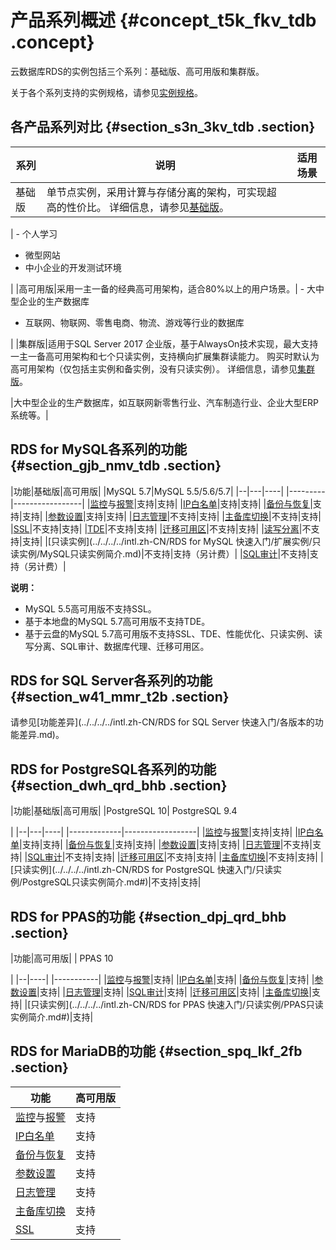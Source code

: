 # 产品系列概述 {#concept_t5k_fkv_tdb .concept}

云数据库RDS的实例包括三个系列：基础版、高可用版和集群版。

关于各个系列支持的实例规格，请参见[实例规格](intl.zh-CN/云数据库RDS简介/实例规格/实例规格族.md)。

## 各产品系列对比 {#section_s3n_3kv_tdb .section}

|系列|说明|适用场景|
|--|--|----|
|基础版|单节点实例，采用计算与存储分离的架构，可实现超高的性价比。 详细信息，请参见[基础版](intl.zh-CN/云数据库RDS简介/产品系列/基础版.md#)。

 | -   个人学习
-   微型网站
-   中小企业的开发测试环境

 |
|高可用版|采用一主一备的经典高可用架构，适合80%以上的用户场景。| -   大中型企业的生产数据库
-   互联网、物联网、零售电商、物流、游戏等行业的数据库

 |
|集群版|适用于SQL Server 2017 企业版，基于AlwaysOn技术实现，最大支持一主一备高可用架构和七个只读实例，支持横向扩展集群读能力。 购买时默认为高可用架构（仅包括主实例和备实例，没有只读实例）。 详细信息，请参见[集群版](intl.zh-CN/云数据库RDS简介/产品系列/集群版.md)。

 |大中型企业的生产数据库，如互联网新零售行业、汽车制造行业、企业大型ERP系统等。|

## RDS for MySQL各系列的功能 {#section_gjb_nmv_tdb .section}

|功能|基础版|高可用版|
|MySQL 5.7|MySQL 5.5/5.6/5.7|
|--|---|----|
|---------|-----------------|
|[监控](../../../../intl.zh-CN/用户指南/监控与报警/设置监控频率.md)与[报警](../../../../intl.zh-CN/用户指南/监控与报警/设置报警规则.md)|支持|支持|
|[IP白名单](../../../../intl.zh-CN/用户指南/数据安全性/设置白名单.md)|支持|支持|
|[备份与恢复](../../../../intl.zh-CN/用户指南/备份数据/备份RDS数据.md)|支持|支持|
|[参数设置](../../../../intl.zh-CN/用户指南/实例管理/设置实例参数/使用控制台设置参数.md)|支持|支持|
|[日志管理](../../../../intl.zh-CN/用户指南/日志管理.md)|不支持|支持|
|[主备库切换](../../../../intl.zh-CN/用户指南/实例管理/切换主备实例.md)|不支持|支持|
|[SSL](../../../../intl.zh-CN/用户指南/数据安全性/设置SSL加密.md)|不支持|支持|
|[TDE](../../../../intl.zh-CN/用户指南/数据安全性/设置透明数据加密.md)|不支持|支持|
|[迁移可用区](../../../../intl.zh-CN/用户指南/实例管理/迁移可用区.md)|不支持|支持|
|[读写分离](../../../../intl.zh-CN/用户指南/读写分离/读写分离简介.md)|不支持|支持|
|[只读实例](../../../../intl.zh-CN/RDS for MySQL 快速入门/扩展实例/只读实例/MySQL只读实例简介.md)|不支持|支持（另计费）|
|[SQL审计](../../../../intl.zh-CN/用户指南/数据安全性/SQL审计.md)|不支持|支持（另计费）|

**说明：** 

-   MySQL 5.5高可用版不支持SSL。
-   基于本地盘的MySQL 5.7高可用版不支持TDE。
-   基于云盘的MySQL 5.7高可用版不支持SSL、TDE、性能优化、只读实例、读写分离、SQL审计、数据库代理、迁移可用区。

## RDS for SQL Server各系列的功能 {#section_w41_mmr_t2b .section}

请参见[功能差异](../../../../intl.zh-CN/RDS for SQL Server 快速入门/各版本的功能差异.md)。

## RDS for PostgreSQL各系列的功能 {#section_dwh_qrd_bhb .section}

|功能|基础版|高可用版|
|PostgreSQL 10| PostgreSQL 9.4

 |
|--|---|----|
|-------------|------------------|
|[监控](../../../../intl.zh-CN/用户指南/监控与报警/设置监控频率.md)与[报警](../../../../intl.zh-CN/用户指南/监控与报警/设置报警规则.md)|支持|支持|
|[IP白名单](../../../../intl.zh-CN/用户指南/数据安全性/设置白名单.md)|支持|支持|
|[备份与恢复](../../../../intl.zh-CN/用户指南/备份数据/备份RDS数据.md)|支持|支持|
|[参数设置](../../../../intl.zh-CN/用户指南/实例管理/设置实例参数/使用控制台设置参数.md)|支持|支持|
|[日志管理](../../../../intl.zh-CN/用户指南/日志管理.md)|不支持|支持|
|[SQL审计](../../../../intl.zh-CN/用户指南/数据安全性/SQL审计.md)|不支持|支持|
|[迁移可用区](../../../../intl.zh-CN/用户指南/实例管理/迁移可用区.md)|不支持|支持|
|[主备库切换](../../../../intl.zh-CN/用户指南/实例管理/切换主备实例.md)|不支持|支持|
|[只读实例](../../../../intl.zh-CN/RDS for PostgreSQL 快速入门/只读实例/PostgreSQL只读实例简介.md#)|不支持|支持|

## RDS for PPAS的功能 {#section_dpj_qrd_bhb .section}

|功能|高可用版|
| PPAS 10

 |
|--|----|
|-----------|
|[监控](../../../../intl.zh-CN/用户指南/监控与报警/设置监控频率.md)与[报警](../../../../intl.zh-CN/用户指南/监控与报警/设置报警规则.md)|支持|
|[IP白名单](../../../../intl.zh-CN/用户指南/数据安全性/设置白名单.md)|支持|
|[备份与恢复](../../../../intl.zh-CN/用户指南/备份数据/备份RDS数据.md)|支持|
|[参数设置](../../../../intl.zh-CN/用户指南/实例管理/设置实例参数/使用控制台设置参数.md)|支持|
|[日志管理](../../../../intl.zh-CN/用户指南/日志管理.md)|支持|
|[SQL审计](../../../../intl.zh-CN/用户指南/数据安全性/SQL审计.md)|支持|
|[迁移可用区](../../../../intl.zh-CN/用户指南/实例管理/迁移可用区.md)|支持|
|[主备库切换](../../../../intl.zh-CN/用户指南/实例管理/切换主备实例.md)|支持|
|[只读实例](../../../../intl.zh-CN/RDS for PPAS 快速入门/只读实例/PPAS只读实例简介.md#)|支持|

## RDS for MariaDB的功能 {#section_spq_lkf_2fb .section}

|功能|高可用版|
|--|----|
|[监控](../../../../intl.zh-CN/用户指南/监控与报警/设置监控频率.md)与[报警](../../../../intl.zh-CN/用户指南/监控与报警/设置报警规则.md)|支持|
|[IP白名单](../../../../intl.zh-CN/用户指南/数据安全性/设置白名单.md)|支持|
|[备份与恢复](../../../../intl.zh-CN/用户指南/备份数据/备份RDS数据.md)|支持|
|[参数设置](../../../../intl.zh-CN/用户指南/实例管理/设置实例参数/使用控制台设置参数.md)|支持|
|[日志管理](../../../../intl.zh-CN/用户指南/日志管理.md)|支持|
|[主备库切换](../../../../intl.zh-CN/用户指南/实例管理/切换主备实例.md)|支持|
|[SSL](../../../../intl.zh-CN/用户指南/数据安全性/设置SSL加密.md)|支持|

